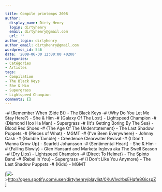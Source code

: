 ```yaml
---

title: Compile printemps 2008
author:
  display_name: Dirty Henry
  login: dirtyhenry
  email: dirtyhenry@gmail.com
  url: ''
author_login: dirtyhenry
author_email: dirtyhenry@gmail.com
wordpress_id: 546
date: '2008-06-30 12:00:00 +0200'
categories:
- Catégories
- Artistes
tags:
- Compilation
- The Black Keys
- She & Him
- Supergrass
- Lightspeed Champion
comments: []
---
```

-# {Remember When (Side B)} - The Black Keys
-# {Why Do You Let Me Stay Here?} - She & Him
-# {Galaxy Of The Lost} - Lightspeed Champion
-# {Diamond Hoo Ha Man} - Supergrass
-# {It's Getting Boring By The Sea} - Blood Red Shoes
-# {The Age Of The Understatement} - The Last Shadow Puppets
-# {Pieces of What} - MGMT
-# {I've Been Everywhere} - Johnny Cash
-# {Ramble Tamble} - Creedence Clearwater Revival
-# {I Don't Wanna Grow Up} - Scarlett Johansson
-# {Sentimental Heart} - She & Him
-# {Falling Slowly} - Glen Hansard and Marketa Irglova aka The Swell Season
-# {Dry Lips} - Lightspeed Champion
-# {Direct To Helmet} - The Spinto Band
-# {Rebel In You} - Supergrass
-# {I Don't Like You Anymore} - The Last Shadow Puppets
-# {Kids} - MGMT

[<img src="/squelettes/images/spotify-button.png" />->http://open.spotify.com/user/dirtyhenry/playlist/0KuVlvdrbsEHqfe8GicspZ]
